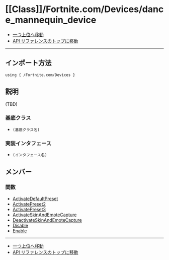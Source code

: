 # [[Class]]/Fortnite.com/Devices/dance_mannequin_device

- [一つ上位へ移動](../main.md)
- [API リファレンスのトップに移動](../../../main.md)

---

## インポート方法

```verse
using { /Fortnite.com/Devices }
```

## 説明

(TBD)

### 基底クラス

- `(基底クラス名)`

### 実装インタフェース

- `(インタフェース名)`

## メンバー

### 関数

- [ActivateDefaultPreset](./F_ActivateDefaultPreset/main.md)
- [ActivatePreset2](./F_ActivatePreset2/main.md)
- [ActivatePreset3](./F_ActivatePreset3/main.md)
- [ActivateSkinAndEmoteCapture](./F_ActivateSkinAndEmoteCapture/main.md)
- [DeactivateSkinAndEmoteCapture](./F_DeactivateSkinAndEmoteCapture/main.md)
- [Disable](./F_Disable/main.md)
- [Enable](./F_Enable/main.md)

---

- [一つ上位へ移動](../main.md)
- [API リファレンスのトップに移動](../../../main.md)
